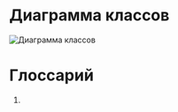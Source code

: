 # Диаграмма классов  

![Диаграмма классов](https://github.com/zazzzal/WEB-Library/blob/master/diagrams/pictures/флгоритм.jpeg) 

# Глоссарий

1. 
